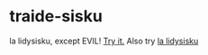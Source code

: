 # traide-sisku

la lidysisku, except EVIL! [Try it.](https://paclatkerlo.com)
Also try [la lidysisku](https://sisku.org)
